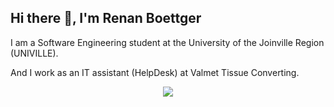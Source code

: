 ## Hi there 👋, I'm Renan Boettger

I am a Software Engineering student at the University of the Joinville Region (UNIVILLE).

And I work as an IT assistant (HelpDesk) at Valmet Tissue Converting.

<p align="center">
  <a href="https://skillicons.dev">
    <img src="https://skillicons.dev/icons?i=git,kubernetes,docker,c,vim" />
  </a>
</p>
